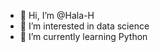 - 👋 Hi, I’m @Hala-H
- 👀 I’m interested in data science
- 🌱 I’m currently learning Python

<!---
Hala-H/Hala-H is a ✨ special ✨ repository because its `README.md` (this file) appears on your GitHub profile.
You can click the Preview link to take a look at your changes.
--->
